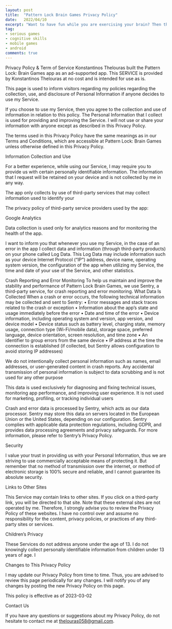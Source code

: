 ```yaml
---
layout: post
title:  "Pattern Lock Brain Games Privacy Policy"
date:   2022/04/10
excerpt: "Want to have fun while you are exercising your brain? Then this App is what you need."
tag:
- serious games
- cognitive skills
- mobile games
- android
comments: true
---
```


Privacy Policy & Term of Service 
Konstantinos Thelouras built the Pattern Lock: Brain Games app as an ad-supported app. This SERVICE is provided by Konstantinos Thelouras at no cost and is intended for use as is.

This page is used to inform visitors regarding my policies regarding the collection, use, and disclosure of Personal Information if anyone decides to use my Service.

If you choose to use my Service, then you agree to the collection and use of information in relation to this policy. The Personal Information that I collect is used for providing and improving the Service. I will not use or share your information with anyone except as described in this Privacy Policy.

The terms used in this Privacy Policy have the same meanings as in our Terms and Conditions, which are accessible at Pattern Lock: Brain Games unless otherwise defined in this Privacy Policy.

Information Collection and Use

For a better experience, while using our Service, I may require you to provide us with certain personally identifiable information. The information that I request will be retained on your device and is not collected by me in any way.

The app only collects by use of third-party services that may collect information used to identify your

The privacy policy of third-party service providers used by the app:


Google Analytics 


Data collection is used only for analytics reasons and for monitoring the health of the app.

I want to inform you that whenever you use my Service, in the case of an error in the app I collect data and information (through third-party products) on your phone called Log Data. This Log Data may include information such as your device Internet Protocol (“IP”) address, device name, operating system version, the configuration of the app when utilizing my Service, the time and date of your use of the Service, and other statistics.

Crash Reporting and Error Monitoring
To help us maintain and improve the stability and performance of Pattern Lock Brain Games, we use Sentry, a third-party service, for crash reporting and error monitoring.
What Data Is Collected
When a crash or error occurs, the following technical information may be collected and sent to Sentry:
	•	Error messages and stack traces related to the crash or exception
	•	Information about the app’s state and usage immediately before the error
	•	Date and time of the error
	•	Device information, including operating system and version, app version, and device model
	•	Device status such as battery level, charging state, memory usage, connection type (Wi-Fi/mobile data), storage space, preferred language, device orientation, screen resolution, and time zone
	•	An identifier to group errors from the same device
	•	IP address at the time the connection is established (if collected, but Sentry allows configuration to avoid storing IP addresses)

We do not intentionally collect personal information such as names, email addresses, or user-generated content in crash reports. Any accidental transmission of personal information is subject to data scrubbing and is not used for any other purpose

This data is used exclusively for diagnosing and fixing technical issues, monitoring app performance, and improving user experience. It is not used for marketing, profiling, or tracking individual users

Crash and error data is processed by Sentry, which acts as our data processor. Sentry may store this data on servers located in the European Union or the United States, depending on our configuration. Sentry complies with applicable data protection regulations, including GDPR, and provides data processing agreements and privacy safeguards.
For more information, please refer to Sentry’s Privacy Policy.

Security

I value your trust in providing us with your Personal Information, thus we are striving to use commercially acceptable means of protecting it. But remember that no method of transmission over the internet, or method of electronic storage is 100% secure and reliable, and I cannot guarantee its absolute security.

Links to Other Sites

This Service may contain links to other sites. If you click on a third-party link, you will be directed to that site. Note that these external sites are not operated by me. Therefore, I strongly advise you to review the Privacy Policy of these websites. I have no control over and assume no responsibility for the content, privacy policies, or practices of any third-party sites or services.

Children’s Privacy

These Services do not address anyone under the age of 13. I do not knowingly collect personally identifiable information from children under 13 years of age. I

Changes to This Privacy Policy

I may update our Privacy Policy from time to time. Thus, you are advised to review this page periodically for any changes. I will notify you of any changes by posting the new Privacy Policy on this page.

This policy is effective as of 2023-03-02

Contact Us

If you have any questions or suggestions about my Privacy Policy, do not hesitate to contact me at thelouras058@gmail.com.
